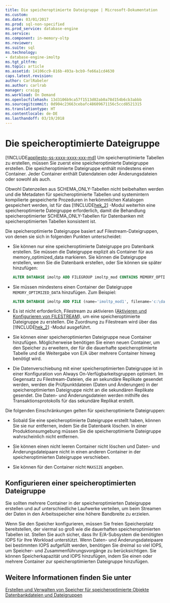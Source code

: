 ```yaml
---
title: Die speicheroptimierte Dateigruppe | Microsoft-Dokumentation
ms.custom: 
ms.date: 03/01/2017
ms.prod: sql-non-specified
ms.prod_service: database-engine
ms.service: 
ms.component: in-memory-oltp
ms.reviewer: 
ms.suite: sql
ms.technology:
- database-engine-imoltp
ms.tgt_pltfrm: 
ms.topic: article
ms.assetid: 14106cc9-816b-493a-bcb9-fe66a1cd4630
caps.latest.revision: 
author: CarlRabeler
ms.author: carlrab
manager: craigg
ms.workload: On Demand
ms.openlocfilehash: 13d3106b9ca57f1513d02ab0a78d154b6cb3abbb
ms.sourcegitcommit: 0d904c23663cebafc48609671156c5ccd8521315
ms.translationtype: HT
ms.contentlocale: de-DE
ms.lasthandoff: 03/19/2018
---
```

# <a name="the-memory-optimized-filegroup"></a>Die speicheroptimierte Dateigruppe
[!INCLUDE[appliesto-ss-xxxx-xxxx-xxx-md](../../includes/appliesto-ss-xxxx-xxxx-xxx-md.md)]
  Um speicheroptimierte Tabellen zu erstellen, müssen Sie zuerst eine speicheroptimierte Dateigruppe erstellen. Die speicheroptimierte Dateigruppe enthält mindestens einen Container. Jeder Container enthält Datendateien oder Änderungsdateien oder sowohl als auch.  
  
 Obwohl Datenzeilen aus SCHEMA_ONLY-Tabellen nicht beibehalten werden und die Metadaten für speicheroptimierte Tabellen und systemintern kompilierte gespeicherte Prozeduren in herkömmlichen Katalogen gespeichert werden, ist für das [!INCLUDE[hek_2](../../includes/hek-2-md.md)] -Modul weiterhin eine speicheroptimierte Dateigruppe erforderlich, damit die Behandlung speicheroptimierter SCHEMA_ONLY-Tabellen für Datenbanken mit speicheroptimierten Tabellen konsistent ist.  
  
 Die speicheroptimierte Dateigruppe basiert auf Filestream-Dateigruppen, von denen sie sich in folgenden Punkten unterscheidet:  
  
-   Sie können nur eine speicheroptimierte Dateigruppe pro Datenbank erstellen. Sie müssen die Dateigruppe explizit als Container für aus memory_optimized_data markieren. Sie können die Dateigruppe erstellen, wenn Sie die Datenbank erstellen, oder Sie können sie später hinzufügen:  
  
    ```sql  
    ALTER DATABASE imoltp ADD FILEGROUP imoltp_mod CONTAINS MEMORY_OPTIMIZED_DATA  
    ```  
  
-   Sie müssen mindestens einen Container der Dateigruppe `MEMORY_OPTIMIZED_DATA` hinzufügen. Zum Beispiel:  
  
    ```sql  
    ALTER DATABASE imoltp ADD FILE (name='imoltp_mod1', filename='c:\data\imoltp_mod1') TO FILEGROUP imoltp_mod  
    ```  
  
-   Es ist nicht erforderlich, Filestream zu aktivieren ([Aktivieren und Konfigurieren von FILESTREAM](../../relational-databases/blob/enable-and-configure-filestream.md)), um eine speicheroptimierte Dateigruppe zu erstellen. Die Zuordnung zu Filestream wird über das [!INCLUDE[hek_2](../../includes/hek-2-md.md)] -Modul ausgeführt.  
  
-   Sie können einer speicheroptimierten Dateigruppe neue Container hinzufügen. Möglicherweise benötigen Sie einen neuen Container, um den Speicher zu erweitern, der für die dauerhafte speicheroptimierte Tabelle und die Weitergabe von E/A über mehrere Container hinweg benötigt wird.  
  
-   Die Datenverschiebung mit einer speicheroptimierten Dateigruppe ist in einer Konfiguration von Always On-Verfügbarkeitsgruppen optimiert. Im Gegensatz zu Filestream-Dateien, die an sekundäre Replikate gesendet werden, werden die Prüfpunktdateien (Daten und Änderungen) in der speicheroptimierten Dateigruppe nicht an die sekundären Replikate gesendet. Die Daten- und Änderungsdateien werden mithilfe des Transaktionsprotokolls für das sekundäre Replikat erstellt.  
  
Die folgenden Einschränkungen gelten für speicheroptimierte Dateigruppen:  
  
-   Sobald Sie eine speicheroptimierte Dateigruppe erstellt haben, können Sie sie nur entfernen, indem Sie die Datenbank löschen. In einer Produktionsumgebung müssen Sie die speicheroptimierte Dateigruppe wahrscheinlich nicht entfernen.  
  
-   Sie können einen nicht leeren Container nicht löschen und Daten- und Änderungsdateipaare nicht in einen anderen Container in der speicheroptimierten Dateigruppe verschieben.  
  
-   Sie können für den Container nicht `MAXSIZE` angeben.  
  
## <a name="configuring-a-memory-optimized-filegroup"></a>Konfigurieren einer speicheroptimierten Dateigruppe  
 Sie sollten mehrere Container in der speicheroptimierten Dateigruppe erstellen und auf unterschiedliche Laufwerke verteilen, um beim Streamen der Daten in den Arbeitsspeicher eine höhere Bandbreite zu erzielen.  
  
 Wenn Sie den Speicher konfigurieren, müssen Sie freien Speicherplatz bereitstellen, der viermal so groß wie die dauerhaften speicheroptimierten Tabellen ist. Stellen Sie auch sicher, dass Ihr E/A-Subsystem die benötigten IOPS für Ihre Workload unterstützt. Wenn Daten- und Änderungsdateipaare bei bestimmten IOPS aufgefüllt werden, benötigen Sie dreimal so viel IOPS, um Speicher- und Zusammenführungsvorgänge zu berücksichtigen. Sie können Speicherkapazität und IOPS hinzufügen, indem Sie einen oder mehrere Container zur speicheroptimierten Dateigruppe hinzufügen.  
  
## <a name="see-also"></a>Weitere Informationen finden Sie unter  
 [Erstellen und Verwalten von Speicher für speicheroptimierte Objekte](../../relational-databases/in-memory-oltp/creating-and-managing-storage-for-memory-optimized-objects.md)  
 [Datenbankdateien und Dateigruppen](../../relational-databases/databases/database-files-and-filegroups.md) 
  
